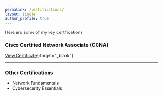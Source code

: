 ```yaml
---
permalink: /certifications/
layout: single
author_profile: true
---
```

Here are some of my key certifications

### Cisco Certified Network Associate (CCNA)
[View Certificate](https://github.com/Marie-rgb/Marierosegithub.io/blob/master/certifications/CCNA-_Enterprise_Networking-_Security-_and_Automation_certificate_akinyimarierose-gmail-com.pdf){:target="_blank"}

---

### Other Certifications
- Network Fundamentals
- Cybersecurity Essentials
